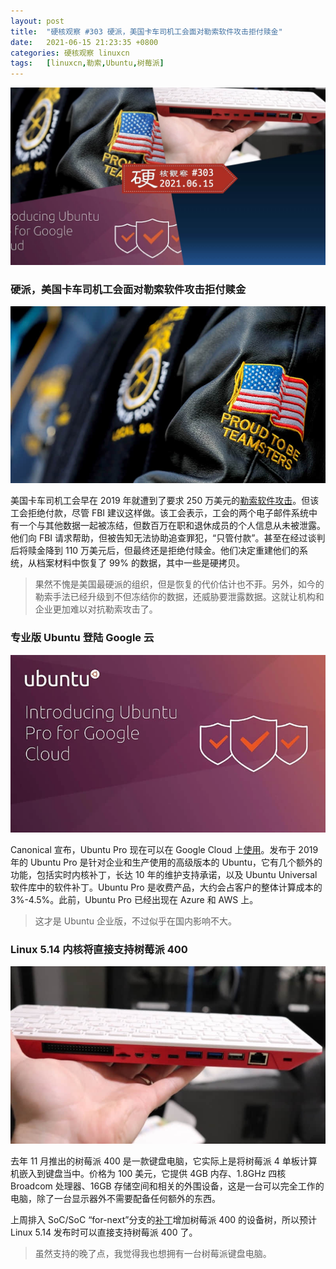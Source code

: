 ```yaml
---
layout: post
title:	"硬核观察 #303 硬派，美国卡车司机工会面对勒索软件攻击拒付赎金"
date:	2021-06-15 21:23:35 +0800 
categories:	硬核观察 linuxcn 
tags:	[linuxcn,勒索,Ubuntu,树莓派]
---
```



![](/Asserts/Images/album/202106/15/212201akzti55zrikuu5n3.jpg)


### 硬派，美国卡车司机工会面对勒索软件攻击拒付赎金


![](/Asserts/Images/album/202106/15/212213dub0900z183eb0e1.jpg)


美国卡车司机工会早在 2019 年就遭到了要求 250 万美元的[勒索软件攻击](https://www.nbcnews.com/tech/security/ransomware-attack-hit-teamsters-2019-they-refused-pay-n1270461)。但该工会拒绝付款，尽管 FBI 建议这样做。该工会表示，工会的两个电子邮件系统中有一个与其他数据一起被冻结，但数百万在职和退休成员的个人信息从未被泄露。他们向 FBI 请求帮助，但被告知无法协助追查罪犯，“只管付款”。甚至在经过谈判后将赎金降到 110 万美元后，但最终还是拒绝付赎金。他们决定重建他们的系统，从档案材料中恢复了 99% 的数据，其中一些是硬拷贝。



> 
> 果然不愧是美国最硬派的组织，但是恢复的代价估计也不菲。另外，如今的勒索手法已经升级到不但冻结你的数据，还威胁要泄露数据。这就让机构和企业更加难以对抗勒索攻击了。
> 
> 
> 


### 专业版 Ubuntu 登陆 Google 云


![](/Asserts/Images/album/202106/15/212234k5fiiyns9bsf6956.jpg)


Canonical 宣布，Ubuntu Pro 现在可以在 Google Cloud 上[使用](https://cloud.google.com/blog/products/compute/ubuntu-pro-available-on-google-cloud)。发布于 2019 年的 Ubuntu Pro 是针对企业和生产使用的高级版本的 Ubuntu，它有几个额外的功能，包括实时内核补丁，长达 10 年的维护支持承诺，以及 Ubuntu Universal 软件库中的软件补丁。Ubuntu Pro 是收费产品，大约会占客户的整体计算成本的 3%-4.5%。此前，Ubuntu Pro 已经出现在 Azure 和 AWS 上。



> 
> 这才是 Ubuntu 企业版，不过似乎在国内影响不大。
> 
> 
> 


### Linux 5.14 内核将直接支持树莓派 400


![](/Asserts/Images/album/202106/15/212317arla88wo9lpoow8j.jpg)


去年 11 月推出的树莓派 400 是一款键盘电脑，它实际上是将树莓派 4 单板计算机嵌入到键盘当中。价格为 100 美元，它提供 4GB 内存、1.8GHz 四核 Broadcom 处理器、16GB 存储空间和相关的外围设备，这是一台可以完全工作的电脑，除了一台显示器外不需要配备任何额外的东西。


上周排入 SoC/SoC “for-next”分支的[补丁](https://git.kernel.org/pub/scm/linux/kernel/git/soc/soc.git/commit/?h=for-next&id=1c701accecf21932ebcbd8acacb4557af3797e77)增加树莓派 400 的设备树，所以预计 Linux 5.14 发布时可以直接支持树莓派 400 了。



> 
> 虽然支持的晚了点，我觉得我也想拥有一台树莓派键盘电脑。
> 
> 
>
